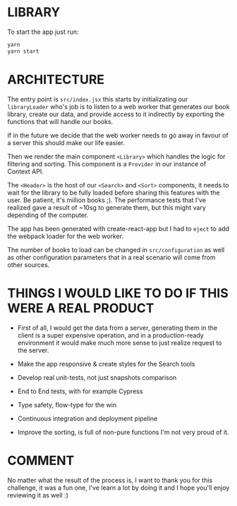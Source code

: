 # LIBRARY

To start the app just run:
```javascript
yarn
yarn start
```

# ARCHITECTURE

The entry point is `src/index.jsx` this starts by initializating our `libraryLoader` who's job is to listen to a web worker that generates our book library, create our data, and provide access to it indirectly by exporting the functions that will handle our books.

If in the future we decide that the web worker needs to go away in favour of a server this should make our life easier.

Then we render the main component `<Library>` which handles the logic for filtering and sorting. This component is a `Provider` in our instance of Context API.

The `<Header>` is the host of our `<Search>` and `<Sort>` components, it needs to wait for the library to be fully loaded before sharing this features with the user. Be patient, it's million books ;). The performance tests that I've realized gave a result of ~10sg to generate them, but this might vary depending of the computer.

The app has been generated with create-react-app but I had to `eject` to add the webpack loader for the web worker.

The number of books to load can be changed in `src/configuration` as well as other configuration parameters that in a real scenario will come from other sources.

# THINGS I WOULD LIKE TO DO IF THIS WERE A REAL PRODUCT

- First of all, I would get the data from a server, generating them in the client is a super expensive operation, and in a production-ready environment it would make much more sense to just realize request to the server.

- Make the app responsive & create styles for the Search tools

- Develop real unit-tests, not just snapshots comparison

- End to End tests, with for example Cypress

- Type safety, flow-type for the win

- Continuous integration and deployment pipeline

- Improve the sorting, is full of non-pure functions I'm not very proud of it.

# COMMENT

No matter what the result of the process is, I want to thank you for this challenge, it was a fun one, I've learn a lot by doing it and I hope you'll enjoy reviewing it as well :)
